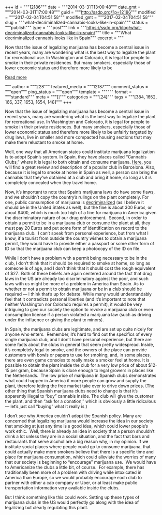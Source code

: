 +++
id = """12186"""
date = """2014-03-31T13:00:48"""
date_gmt = """2014-03-31T17:00:48"""
guid = """http://ssdp.org/?p=12186"""
modified = """2017-02-04T04:51:58"""
modified_gmt = """2017-02-04T04:51:58"""
slug = """what-decriminalized-cannabis-looks-like-in-spain"""
status = """publish"""
type = """post"""
link = """https://ssdp.org/blog/what-decriminalized-cannabis-looks-like-in-spain/"""
title = """What decriminalized cannabis looks like in Spain"""
excerpt = """<p>Now that the issue of legalizing marijuana has become a central issue in recent years, many are wondering what is the best way to legalize the plant for recreational use. In Washington and Colorado, it is legal for people to smoke in their private residences. But many smokers, especially those of lower economic status and therefore more likely to be</p>
<div class="h10"></div>
<p><a class="more-link2 flat" href="https://ssdp.org/blog/what-decriminalized-cannabis-looks-like-in-spain/">Read more</a></p>
"""
author = """228"""
featured_media = """12187"""
comment_status = """open"""
ping_status = """open"""
template = """"""
format = """standard"""
meta = """[]"""
categories = """[24]"""
tags = """[384, 1652, 166, 337, 1653, 1654, 148]"""
+++
<p dir="ltr">Now that the issue of legalizing marijuana has become a central issue in recent years, many are wondering what is the best way to legalize the plant for recreational use. In Washington and Colorado, it is legal for people to smoke in their private residences. But many smokers, especially those of lower economic status and therefore more likely to be unfairly targeted by drug laws, live in smaller and more compacted housing sections that may make them reluctant to smoke at home.</p>

<p dir="ltr">Well, one way that all American states could institute marijuana legalization is to adopt Spain’s system. In Spain, they have places called &#8220;Cannabis Clubs,” where it is legal to both obtain and consume marijuana. <a href="http://marijuanagames.org/barcelona-cannabis-club-review-betty-boop-on-maria-cubi/" target="_blank">Here,</a> you will find a great review and description of a popular club in Barcelona. Also, because it is legal to smoke at home in Spain as well, a person can bring the cannabis that they’ve obtained at a club and bring it home, so long as it is completely concealed when they travel home.</p>

<p dir="ltr">Now, it’s important to note that Spain’s marijuana laws do have some flaws, and we shouldn’t copy the country’s rulings on the plant completely. For one, public consumption of marijuana is <a href="http://eurotravel.answers.com/spain/is-cannabis-legal-in-spain" target="_blank">decriminalized</a> (as I believe it should be in the United States as well), but the fine is about 300 Euros, or about $400, which is much too high of a fine for marijuana in America given the discriminatory nature of our drug enforcement.  Second, in order to obtain a permit to be in a marijuana club or consume the plant at all, they must pay 20 Euros and put some form of identification on record to the marijuana club.  I can’t speak from personal experience, but from what I know, if a tourist from outside the country wishes to obtain a marijuana permit, they would have to provide either a passport or some other form of ID so that the marijuana club can keep a photocopy of the ID on file.</p>

<p dir="ltr">While I don’t have a problem with a permit being necessary to be in the club, I don’t think that it should be required to smoke at home, so long as someone is of age, and I don’t think that it should cost the rough equivalent of $27.  Both of these beliefs are again centered around the fact that drug laws in the US are already too discriminatory against the poor, and such laws with us might be more of a problem in America than Spain. As to whether or not a permit to obtain marijuana or be in a club should be required &#8212; I think that’s up for debate. While many would understandably feel that it contradicts personal liberties (and it’s important to note that neither Washington nor Colorado requires a permit), it would be very intriguing to give our society the option to revoke a marijuana club or even consumption license if a person violated a marijuana law (such as driving under the influence or giving the plant to minors).</p>

<p dir="ltr">In Spain, the marijuana clubs are legitimate, and are set up quite nicely for anyone who enters.  Remember, it’s hard to find out the specifics of every single marijuana club, and I don’t have personal experience, but there are some facts about the clubs in general that seem pretty widespread. Inside, it’s completely legal to smoke, and the owners of the place can provide customers with bowls or papers to use for smoking, and, in some places, there are even game consoles to really make a smoker feel at home. It is possible to obtain the plant inside the club for a very low price of about $12-15 per gram, because Spain is close enough to legal growers in places like the Netherlands.  The low price of marijuana in Spanish clubs demonstrates what could happen in America if more people can grow and supply the plant, therefore letting the free market take over to drive down prices. (The other thing that Spanish marijuana clubs need to change is that it’s apparently illegal to “buy” cannabis inside. The club will give the customer the plant, and then “ask for a donation,” which is obviously a little ridiculous &#8212; let’s just call “buying” what it really is.)</p>

<p dir="ltr">I don’t see why America couldn’t adopt the Spanish policy. Many are concerned that legalizing marijuana would increase the idea in our society that smoking at just any time is a good idea, which could lower people’s work ethic.  Well, there is already an idea in society that a person shouldn’t drink a lot unless they are in a social situation, and the fact that bars and restaurants that serve alcohol are a big reason why, in my opinion. If we institute social places where people could go to consume marijuana, that could actually make more smokers believe that there is a specific time and place for marijuana consumption, which could alleviate the worries of many that our society is beginning to “encourage” marijuana use.  We would have to Americanize the clubs a little bit, of course.  For example, there has traditionally been more of a problem with driving while intoxicated in America than Europe, so we would probably encourage each club to partner with either a cab company or Uber, or at least make public transportation information very available inside the clubs.</p>

<p dir="ltr">But I think something like this could work. Setting up these types of marijuana clubs in the US would perfectly go along with the idea of legalizing but clearly regulating this plant.</p>
